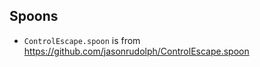 ## Spoons

-   `ControlEscape.spoon` is from
    <https://github.com/jasonrudolph/ControlEscape.spoon>

